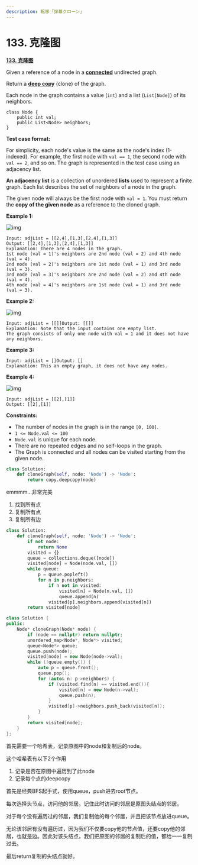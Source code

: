 ```yaml
---
description: 転移「弾幕クローン」
---
```


# 133. 克隆图

[**133. 克隆图**](https://leetcode-cn.com/problems/clone-graph/)

Given a reference of a node in a [**connected**](https://en.wikipedia.org/wiki/Connectivity\_\(graph\_theory\)#Connected\_graph) undirected graph.

Return a [**deep copy**](https://en.wikipedia.org/wiki/Object\_copying#Deep\_copy) (clone) of the graph.

Each node in the graph contains a value (`int`) and a list (`List[Node]`) of its neighbors.

```
class Node {    
    public int val;    
    public List<Node> neighbors;
}
```

**Test case format:**

For simplicity, each node's value is the same as the node's index (1-indexed). For example, the first node with `val == 1`, the second node with `val == 2`, and so on. The graph is represented in the test case using an adjacency list.

**An adjacency list** is a collection of unordered **lists** used to represent a finite graph. Each list describes the set of neighbors of a node in the graph.

The given node will always be the first node with `val = 1`. You must return the **copy of the given node** as a reference to the cloned graph.

**Example 1:**

![img](https://assets.leetcode.com/uploads/2019/11/04/133\_clone\_graph\_question.png)

```
Input: adjList = [[2,4],[1,3],[2,4],[1,3]]
Output: [[2,4],[1,3],[2,4],[1,3]]
Explanation: There are 4 nodes in the graph.
1st node (val = 1)'s neighbors are 2nd node (val = 2) and 4th node (val = 4).
2nd node (val = 2)'s neighbors are 1st node (val = 1) and 3rd node (val = 3).
3rd node (val = 3)'s neighbors are 2nd node (val = 2) and 4th node (val = 4).
4th node (val = 4)'s neighbors are 1st node (val = 1) and 3rd node (val = 3).
```

**Example 2:**

![img](https://assets.leetcode.com/uploads/2020/01/07/graph.png)

```
Input: adjList = [[]]Output: [[]]
Explanation: Note that the input contains one empty list. 
The graph consists of only one node with val = 1 and it does not have any neighbors.
```

**Example 3:**

```
Input: adjList = []Output: []
Explanation: This an empty graph, it does not have any nodes.
```

**Example 4:**

![img](https://assets.leetcode.com/uploads/2020/01/07/graph-1.png)

```
Input: adjList = [[2],[1]]
Output: [[2],[1]]
```

**Constraints:**

* The number of nodes in the graph is in the range `[0, 100]`.
* `1 <= Node.val <= 100`
* `Node.val` is unique for each node.
* There are no repeated edges and no self-loops in the graph.
* The Graph is connected and all nodes can be visited starting from the given node.

```python
class Solution:
    def cloneGraph(self, node: 'Node') -> 'Node':
        return copy.deepcopy(node)
```

emmmm...非常完美

1. 找到所有点
2. 复制所有点
3. 复制所有边

```python
class Solution:
    def cloneGraph(self, node: 'Node') -> 'Node':
        if not node:
            return None
        visited = {}
        queue = collections.deque([node])
        visited[node] = Node(node.val, [])
        while queue:
            p = queue.popleft()
            for n in p.neighbors:
                if n not in visited:
                    visited[n] = Node(n.val, [])
                    queue.append(n)
                visited[p].neighbors.append(visited[n])
        return visited[node]
```

```cpp
class Solution {
public:
    Node* cloneGraph(Node* node) {
        if (node == nullptr) return nullptr;
        unordered_map<Node*, Node*> visited;
        queue<Node*> queue;
        queue.push(node);
        visited[node] = new Node(node->val);
        while (!queue.empty()) {
            auto p = queue.front();
            queue.pop();
            for (auto& n: p->neighbors) {
                if (visited.find(n) == visited.end()){
                    visited[n] = new Node(n->val);
                    queue.push(n);
                }
                visited[p]->neighbors.push_back(visited[n]);
            }
        }
        return visited[node];
    }
};
```

首先需要一个哈希表，记录原图中的node和复制后的node。

这个哈希表有以下2个作用

1. 记录是否在原图中遍历到了此node
2. 记录每个点的deepcopy

首先是经典BFS起手式，使用queue，push进去root节点。

每次选择头节点，访问他的邻居。记住此时访问的邻居是原图头结点的邻居。

对于每个没有遍历过的邻居，我们复制他的每个邻居，并且把该节点放进queue。

无论该邻居有没有遍历过，因为我们不仅要copy他的节点值，还要copy他的邻居，也就是边。因此对该头结点，我们把原图的邻居的复制后的值，都给一一复制过去。

最后return复制的头结点就好。
